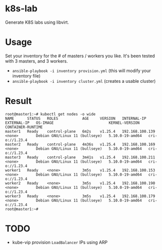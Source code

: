 # k8s-lab

Generate K8S labs using libvirt.

# Usage

Set your inventory for the # of masters / workers you like. It's been tested with 3 masters, and 3 workers.

- `ansible-playbook -i inventory provision.yml` (this will modify your inventory file)
- `ansible-playbook -i inventory cluster.yml` (creates a usable cluster)

# Result

```
root@master1:~# kubectl get nodes -o wide
NAME      STATUS   ROLES           AGE     VERSION   INTERNAL-IP       EXTERNAL-IP   OS-IMAGE                         KERNEL-VERSION    CONTAINER-RUNTIME
master1   Ready    control-plane   6m2s    v1.25.4   192.168.100.139   <none>        Debian GNU/Linux 11 (bullseye)   5.10.0-19-amd64   cri-o://1.23.4
master2   Ready    control-plane   4m36s   v1.25.4   192.168.100.169   <none>        Debian GNU/Linux 11 (bullseye)   5.10.0-19-amd64   cri-o://1.23.4
master3   Ready    control-plane   3m41s   v1.25.4   192.168.100.211   <none>        Debian GNU/Linux 11 (bullseye)   5.10.0-19-amd64   cri-o://1.23.4
worker1   Ready    <none>          3m5s    v1.25.4   192.168.100.153   <none>        Debian GNU/Linux 11 (bullseye)   5.10.0-19-amd64   cri-o://1.23.4
worker2   Ready    <none>          3m5s    v1.25.4   192.168.100.190   <none>        Debian GNU/Linux 11 (bullseye)   5.10.0-19-amd64   cri-o://1.23.4
worker3   Ready    <none>          3m5s    v1.25.4   192.168.100.179   <none>        Debian GNU/Linux 11 (bullseye)   5.10.0-19-amd64   cri-o://1.23.4
root@master1:~#
```

# TODO

- kube-vip provision `LoadBalancer` IPs using ARP
